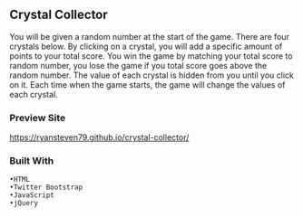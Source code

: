## Crystal Collector

You will be given a random number at the start of the game. There are four crystals below. By clicking on a crystal, you will add a specific amount of points to your total score. You win the game by matching your total score to random number, you lose the game if you total score goes above the random number. The value of each crystal is hidden from you until you click on it. Each time when the game starts, the game will change the values of each crystal.

### Preview Site
https://ryansteven79.github.io/crystal-collector/
### Built With
```
•HTML
•Twitter Bootstrap
•JavaScript
•jQuery
```
